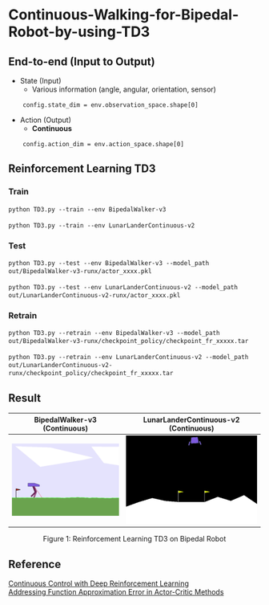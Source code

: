 # Continuous-Walking-for-Bipedal-Robot-by-using-TD3

## End-to-end (Input to Output)
- State (Input)  
  - Various information (angle, angular, orientation, sensor)   
```
    config.state_dim = env.observation_space.shape[0]
```

- Action (Output)  
  - **Continuous**   
```
    config.action_dim = env.action_space.shape[0]
```

## Reinforcement Learning TD3
### Train
```
python TD3.py --train --env BipedalWalker-v3

python TD3.py --train --env LunarLanderContinuous-v2
```

### Test
```
python TD3.py --test --env BipedalWalker-v3 --model_path out/BipedalWalker-v3-runx/actor_xxxx.pkl

python TD3.py --test --env LunarLanderContinuous-v2 --model_path out/LunarLanderContinuous-v2-runx/actor_xxxx.pkl
```

### Retrain
```
python TD3.py --retrain --env BipedalWalker-v3 --model_path out/BipedalWalker-v3-runx/checkpoint_policy/checkpoint_fr_xxxxx.tar

python TD3.py --retrain --env LunarLanderContinuous-v2 --model_path out/LunarLanderContinuous-v2-runx/checkpoint_policy/checkpoint_fr_xxxxx.tar
```

## Result

BipedalWalker-v3 (Continuous)    | LunarLanderContinuous-v2 (Continuous)
:-------------------------------:|:-------------------------------:
![](/README/BipedalWalker-v3.gif) |  ![](/README/LunarLanderContinuous-v2.gif)
<p align="center">
  Figure 1: Reinforcement Learning TD3 on Bipedal Robot
</p>

## Reference
[Continuous Control with Deep Reinforcement Learning](https://arxiv.org/abs/1509.02971)  
[Addressing Function Approximation Error in Actor-Critic Methods](https://arxiv.org/abs/1802.09477)  
